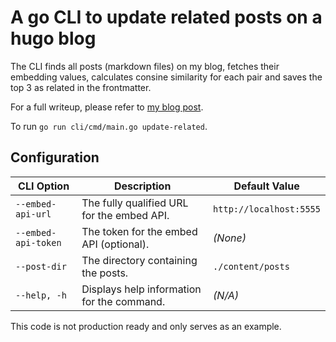 # A go CLI to update related posts on a hugo blog

The CLI finds all posts (markdown files) on my blog, fetches their embedding values, calculates consine similarity for each pair and saves the top 3 as related in the frontmatter.

For a full writeup, please refer to [my blog post](https://dizzy.zone/2024/12/02/ML-for-related-posts-on-Hugo/).

To run `go run cli/cmd/main.go update-related`. 

## Configuration

| **CLI Option**             | **Description**                                       | **Default Value**                |
|----------------------------|-------------------------------------------------------|----------------------------------|
| `--embed-api-url`           | The fully qualified URL for the embed API.             | `http://localhost:5555`          |
| `--embed-api-token`         | The token for the embed API (optional).                | *(None)*                         |
| `--post-dir`                | The directory containing the posts.                    | `./content/posts`                |
| `--help, -h`                | Displays help information for the command.             | *(N/A)*                          |


This code is not production ready and only serves as an example.